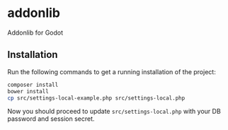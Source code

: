 # addonlib
Addonlib for Godot

## Installation

Run the following commands to get a running installation of the project:
````bash
composer install
bower install
cp src/settings-local-example.php src/settings-local.php
````

Now you should proceed to update `src/settings-local.php` with your DB password and session secret.
